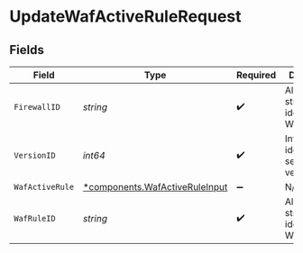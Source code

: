 # UpdateWafActiveRuleRequest


## Fields

| Field                                                                           | Type                                                                            | Required                                                                        | Description                                                                     | Example                                                                         |
| ------------------------------------------------------------------------------- | ------------------------------------------------------------------------------- | ------------------------------------------------------------------------------- | ------------------------------------------------------------------------------- | ------------------------------------------------------------------------------- |
| `FirewallID`                                                                    | *string*                                                                        | :heavy_check_mark:                                                              | Alphanumeric string identifying a WAF Firewall.                                 | fW7g2uUGZzb2W9Euo4Mo0r                                                          |
| `VersionID`                                                                     | *int64*                                                                         | :heavy_check_mark:                                                              | Integer identifying a service version.                                          | 1                                                                               |
| `WafActiveRule`                                                                 | [*components.WafActiveRuleInput](../../models/components/wafactiveruleinput.md) | :heavy_minus_sign:                                                              | N/A                                                                             |                                                                                 |
| `WafRuleID`                                                                     | *string*                                                                        | :heavy_check_mark:                                                              | Alphanumeric string identifying a WAF rule.                                     | 3krg2uUGZzb2W9Euo4moOR                                                          |
